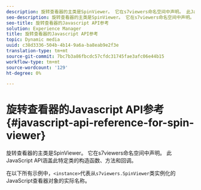 ```yaml
---
description: 旋转查看器的主类是SpinViewer。 它在s7viewers命名空间中声明。 此JavaScript API涵盖此特定类的构造函数、方法和回调。
seo-description: 旋转查看器的主类是SpinViewer。 它在s7viewers命名空间中声明。 此JavaScript API涵盖此特定类的构造函数、方法和回调。
seo-title: 旋转查看器的Javascript API参考
solution: Experience Manager
title: 旋转查看器的Javascript API参考
topic: Dynamic media
uuid: c38d3336-504b-4b14-9a6a-ba8eab9e2f3e
translation-type: tm+mt
source-git-commit: 7bc7b3a86fbcdc57cfdc31745fae3afc06e44b15
workflow-type: tm+mt
source-wordcount: '129'
ht-degree: 0%

---
```



# 旋转查看器的Javascript API参考{#javascript-api-reference-for-spin-viewer}

旋转查看器的主类是SpinViewer。 它在s7viewers命名空间中声明。 此JavaScript API涵盖此特定类的构造函数、方法和回调。

在以下所有示例中，`<instance>`代表从`s7viewers.SpinViewer`类实例化的JavaScript查看器对象的实际名称。
